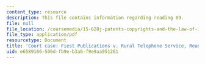 ```yaml
---
content_type: resource
description: This file contains information regarding reading 09.
file: null
file_location: /coursemedia/15-628j-patents-copyrights-and-the-law-of-intellectual-property-spring-2013/e6589166506dfb9eb3a6f9e9aa951261_MIT15_628JS13_read09.pdf
file_type: application/pdf
resourcetype: Document
title: 'Court case: Fiest Publications v. Rural Telephone Service, Reading 9'
uid: e6589166-506d-fb9e-b3a6-f9e9aa951261
---
```

